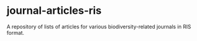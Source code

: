 # journal-articles-ris
A repository of lists of articles for various biodiversity-related journals in RIS format.
